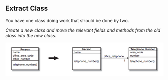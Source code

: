 ## Extract Class
You have one class doing work that should be done by two.

*Create a new class and move the relevant fields and methods from the old class into the new class.*

![Extract Class](Extract_Class.png)
